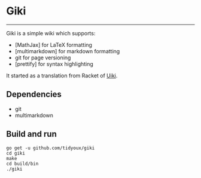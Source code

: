 # Giki

----

Giki is a simple wiki which supports:

- [MathJax] for LaTeX formatting
- [multimarkdown] for markdown formatting
- git for page versioning
- [prettify] for syntax highlighting

It started as a translation from Racket of [Uiki](https://github.com/mattmight/uiki).

## Dependencies

- git
- multimarkdown

## Build and run

```
go get -u github.com/tidyoux/giki
cd giki
make
cd build/bin
./giki
```
